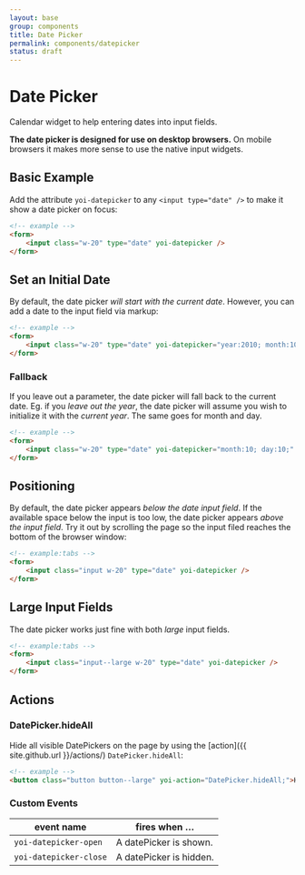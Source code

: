 ```yaml
---
layout: base
group: components
title: Date Picker
permalink: components/datepicker
status: draft
---
```


# Date Picker

<p class="intro">Calendar widget to help entering dates into input fields.</p>
<p class="hint hint--negative"><strong>The date picker is designed for use on desktop browsers.</strong> On mobile browsers it makes more sense to use the native input widgets.</p>

## Basic Example

Add the attribute `yoi-datepicker` to any `<input type="date" />` to make it show a date picker on focus:

```html
<!-- example -->
<form>
    <input class="w-20" type="date" yoi-datepicker />
</form>
```

## Set an Initial Date

 By default, the date picker *will start with the current date*. However, you can add a date to the input field via markup:

```html
<!-- example -->
<form>
    <input class="w-20" type="date" yoi-datepicker="year:2010; month:10; day:5;" />
</form>
```
### Fallback

If you leave out a parameter, the date picker will fall back to the current date. Eg. if you *leave out the year*, the date picker will assume you wish to initialize it with the *current year*. The same goes for month and day.

```html
<!-- example -->
<form>
    <input class="w-20" type="date" yoi-datepicker="month:10; day:10;" />
</form>
```

## Positioning

By default, the date picker appears *below the date input field*. If the available space below the input is too low, the date picker appears *above the input field*. Try it out by scrolling the page so the input filed reaches the bottom of the browser window:

```html
<!-- example:tabs -->
<form>
    <input class="input w-20" type="date" yoi-datepicker />
</form>
```

## Large Input Fields

The date picker works just fine with both *large* input fields.

```html
<!-- example:tabs -->
<form>
    <input class="input--large w-20" type="date" yoi-datepicker />
</form>
```

## Actions

### DatePicker.hideAll

Hide all visible DatePickers on the page by using the [action]({{ site.github.url }}/actions/) `DatePicker.hideAll`:

```html
<!-- example -->
<button class="button button--large" yoi-action="DatePicker.hideAll;">Hide All DatePickers</button>
```

### Custom Events

| event name             | fires when …            |
| ---------------------- | ----------------------- |
| `yoi-datepicker-open`  | A datePicker is shown.  |
| `yoi-datepicker-close` | A datePicker is hidden. |
